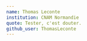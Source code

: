 ```yaml
---
name: Thomas Leconte
institution: CNAM Normandie
quote: Tester, c'est douter.
github_user: ThomasLeconte
---
```


